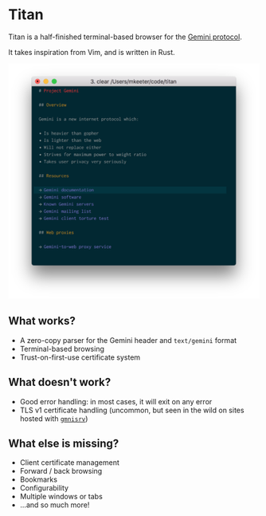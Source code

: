 # Titan

Titan is a half-finished terminal-based browser for the [Gemini protocol](https://gemini.circumlunar.space/).

It takes inspiration from Vim, and is written in Rust.

![Screenshot](screenshot.png)

## What works?
- A zero-copy parser for the Gemini header and `text/gemini` format
- Terminal-based browsing
- Trust-on-first-use certificate system

## What doesn't work?
- Good error handling: in most cases, it will exit on any error
- TLS v1 certificate handling (uncommon, but seen in the wild on sites hosted with [`gmnisrv`](https://git.sr.ht/~sircmpwn/gmnisrv))

## What else is missing?
- Client certificate management
- Forward / back browsing
- Bookmarks
- Configurability
- Multiple windows or tabs
- ...and so much more!
